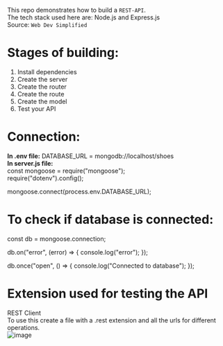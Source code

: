 This repo demonstrates how to build a `REST-API`. <br/>
The tech stack used here are: Node.js and Express.js <br/>
Source: `Web Dev Simplified`

# Stages of building:
1. Install dependencies
2. Create the server
3. Create the router
4. Create the route
5. Create the model
6. Test your API

# Connection:

**In .env file:** DATABASE_URL = mongodb://localhost/shoes <just an example >
<br/>
**In server.js file:** <br/>
const mongoose = require("mongoose"); <br/>
require("dotenv").config();

mongoose.connect(process.env.DATABASE_URL);

# To check if database is connected:
const db = mongoose.connection; <br/>

db.on("error", (error) => {
  console.log("error");
}); <br/>

db.once("open", () => {
  console.log("Connected to database");
});


# Extension used for testing the API
REST Client<br/>
To use this create a file with a .rest extension and all the urls for different operations.
<br/>
![image](https://github.com/rks-031/rest-api-model/assets/103258259/a2a6fb50-149e-4d72-a075-17453b1cd3ee)


